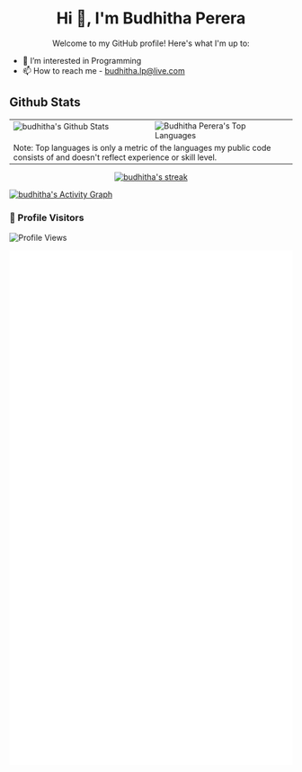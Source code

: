 <!-- README.md -->
<h1 align="center">Hi 👋, I'm Budhitha Perera</h1>
<p align="center">Welcome to my GitHub profile! Here's what I'm up to:</p>

- 👀 I’m interested in Programming
- 📫 How to reach me - budhitha.lp@live.com

## Github Stats  
<table>

<tr>
    <td valign="top" width="50%">
        <img alt="budhitha's Github Stats" src="https://github-readme-stats.vercel.app/api?username=budhitha&show_icons=true&count_private=true&theme=react&hide_border=true&bg_color=0D1117" align="center" style="width: 100%"  />
    </td>
    <td valign="top" width="50%">
        <img alt="Budhitha Perera's Top Languages" src="https://github-readme-stats.vercel.app/api/top-langs/?username=budhitha&langs_count=10&count_private=true&layout=compact&theme=react&hide_border=true&bg_color=0D1117" align="center" style="width: 100%"  />
    </td>
</tr>

<tr>
    <td  width="50%" colspan="2">
        Note: Top languages is only a metric of the languages my public code consists of and doesn't reflect experience or skill level.  
    </td>
</tr>
</table>  

<p style="text-align: center">
    <a href="https://github.com/budhitha/github-readme-streak-stats">
        <img title="🔥 Get streak stats for your profile at git.io/streak-stats" alt="budhitha's streak" src="https://github-readme-streak-stats.herokuapp.com/?user=budhitha&theme=black-ice&hide_border=true&stroke=0000&background=060A0CD0"/>
    </a>
</p>

<a href="https://github.com/budhitha/github-readme-activity-graph"><img alt="budhitha's Activity Graph" src="https://activity-graph.herokuapp.com/graph?username=budhitha&bg_color=0D1117&color=5BCDEC&line=5BCDEC&point=FFFFFF&hide_border=true" /></a>


### 👀 Profile Visitors

<p align="left">
  <img src="https://komarev.com/ghpvc/?username=budhitha&color=blueviolet" alt="Profile Views" />
</p>


![Metrics](https://github.com/budhitha/budhitha/blob/main/github-metrics.svg)

